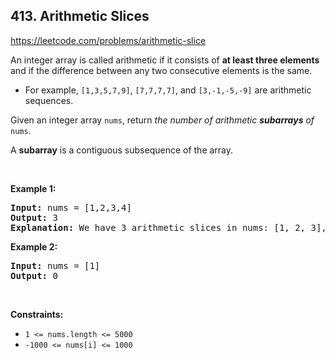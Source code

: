 ## 413. Arithmetic Slices

<https://leetcode.com/problems/arithmetic-slice>

<div class="px-5 pt-4"><div class="_1l1MA" data-track-load="qd_description_content"><p>An integer array is called arithmetic if it consists of <strong>at least three elements</strong> and if the difference between any two consecutive elements is the same.</p>

<ul>
 <li>For example, <code>[1,3,5,7,9]</code>, <code>[7,7,7,7]</code>, and <code>[3,-1,-5,-9]</code> are arithmetic sequences.</li>
</ul>

<p>Given an integer array <code>nums</code>, return <em>the number of arithmetic <strong>subarrays</strong> of</em> <code>nums</code>.</p>

<p>A <strong>subarray</strong> is a contiguous subsequence of the array.</p>

<p>&nbsp;</p>
<p><strong class="example">Example 1:</strong></p>

<pre><strong>Input:</strong> nums = [1,2,3,4]
<strong>Output:</strong> 3
<strong>Explanation:</strong> We have 3 arithmetic slices in nums: [1, 2, 3], [2, 3, 4] and [1,2,3,4] itself.
</pre>

<p><strong class="example">Example 2:</strong></p>

<pre><strong>Input:</strong> nums = [1]
<strong>Output:</strong> 0
</pre>

<p>&nbsp;</p>
<p><strong>Constraints:</strong></p>

<ul>
 <li><code>1 &lt;= nums.length &lt;= 5000</code></li>
 <li><code>-1000 &lt;= nums[i] &lt;= 1000</code></li>
</ul>
</div></div>
